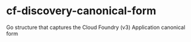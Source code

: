 # cf-discovery-canonical-form
Go structure that captures the Cloud Foundry (v3) Application canonical form
